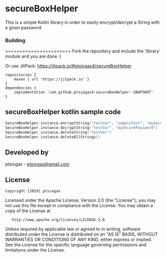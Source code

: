 # secureBoxHelper
This is a simple Kotlin library in order to easily encrypt/decrypt a String with a given password.

### Building
=======================
Fork the repository and include the 'library' module and you are done :)

Or use JitPack: https://jitpack.io/#ptsiogas4/secureBoxHelper

```
repositories {
    maven { url 'https://jitpack.io' }
}
dependencies {
    implementation 'com.github.ptsiogas4:secureBoxHelper:-SNAPSHOT'
}
```

## secureBoxHelper kotlin sample code
```kotlin
SecureBoxHelper.instance.encryptString("testVar", "sampleText", "mySecurePassword")
SecureBoxHelper.instance.decryptString("testVar", "mySecurePassword")
SecureBoxHelper.instance.deleteString("testVar")
SecureBoxHelper.instance.deleteAllStrings()
```

## Developed by
  ptsiogas - <a href='javascript:'>ptsiogas@gmail.com</a>

## License
	Copyright [2019] ptsiogas

   Licensed under the Apache License, Version 2.0 (the "License");
   you may not use this file except in compliance with the License.
   You may obtain a copy of the License at

       http://www.apache.org/licenses/LICENSE-2.0

   Unless required by applicable law or agreed to in writing, software
   distributed under the License is distributed on an "AS IS" BASIS,
   WITHOUT WARRANTIES OR CONDITIONS OF ANY KIND, either express or implied.
   See the License for the specific language governing permissions and
   limitations under the License.
